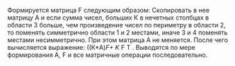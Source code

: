 Формируется матрица F следующим образом: Скопировать в нее матрицу А и если сумма 
чисел, больших К в нечетных столбцах в области 3 больше, чем произведение чисел по 
периметру в области 2, то поменять симметрично области 1 и 2 местами, иначе 3 и 4 
поменять местами несимметрично. При этом матрица А не меняется. После чего 
вычисляется выражение: ((К*A)*F+ K* F T . Выводятся по мере формирования А, F и все 
матричные операции последовательно.
